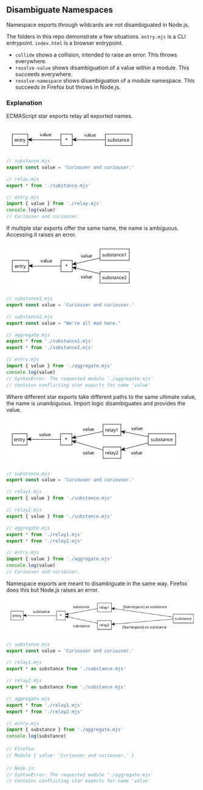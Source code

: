 ## Disambiguate Namespaces

Namespace exports through wildcards are not disambiguated in Node.js. 

The folders in this repo demonstrate a few situations. `entry.mjs` is a CLI entrypoint. `index.html` is a browser entrypoint.

- `collide` shows a collision, intended to raise an error. This throws everywhere.
- `resolve-value` shows disambiguation of a value within a module. This succeeds everywhere.
- `resolve-namespace` shows disambiguation of a module namespace. This succeeds in Firefox but throws in Node.js.

### Explanation

ECMAScript star exports relay all exported names.

![simple](doc/simple.png)

```js
// substance.mjs
export const value = 'Curiouser and curiouser.'
```

```js
// relay.mjs
export * from './substance.mjs'
```

```js
// entry.mjs
import { value } from './relay.mjs'
console.log(value)
// Curiouser and curiouser.
```

If multiple star exports offer the same name, the name is ambiguous. Accessing it raises an error.

![collide](doc/collide.png)

```js
// substance1.mjs
export const value = 'Curiouser and curiouser.'
```

```js
// substance2.mjs
export const value = "We're all mad here."
```

```js
// aggregate.mjs
export * from './substance1.mjs'
export * from './substance2.mjs'
```

```js
// entry.mjs
import { value } from './aggregate.mjs'
console.log(value)
// SyntaxError: The requested module './aggregate.mjs'
// contains conflicting star exports for name 'value'
```

Where different star exports take different paths to the same ultimate value, the name is unambiguous. Import logic disambiguates and provides the value.

![disambiguate-value](doc/disambiguate-value.png)

```js
// substance.mjs
export const value = 'Curiouser and curiouser.'
```

```js
// relay1.mjs
export { value } from './substance.mjs'
```

```js
// relay2.mjs
export { value } from './substance.mjs'
```

```js
// aggregate.mjs
export * from './relay1.mjs'
export * from './relay2.mjs'
```

```js
// entry.mjs
import { value } from './aggregate.mjs'
console.log(value)
// Curiouser and curiouser.
```

Namespace exports are meant to disambiguate in the same way. Firefox does this but Node.js raises an error.

![disambiguate-namespace](doc/disambiguate-namespace.png)

```js
// substance.mjs
export const value = 'Curiouser and curiouser.'
```

```js
// relay1.mjs
export * as substance from './substance.mjs'
```

```js
// relay2.mjs
export * as substance from './substance.mjs'
```

```js
// aggregate.mjs
export * from './relay1.mjs'
export * from './relay2.mjs'
```

```js
// entry.mjs
import { substance } from './aggregate.mjs'
console.log(substance)

// Firefox:
// Module { value: 'Curiouser and curiouser.' }

// Node.js:
// SyntaxError: The requested module './aggregate.mjs'
// contains conflicting star exports for name 'value'
```
